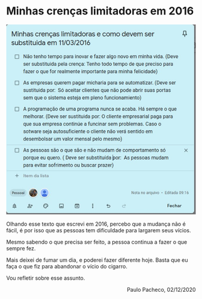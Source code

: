 <!-- markdownlint-disable-next-line -->
<div class="topnav" id="myTopnav"><div w3-include-html="/menu.inc"></div></div>
<!-- markdownlint-disable-next-line -->
<span id="topo"><span>

# Minhas crenças limitadoras em 2016

![image1](./images/minhas_crencas_limitadoras.jpeg)

Olhando esse texto que escrevi em 2016, percebo que a mudança não é fácil, é por isso que as pessoas tem dificuldade para largarem seus vícios.

Mesmo sabendo o que precisa ser feito, a pessoa continua a fazer o que sempre fez.

Mais deixei de fumar um dia, e poderei fazer diferente hoje. Basta que eu faça o que fiz para abandonar o vício do cigarro.

Vou refletir sobre esse assunto.

<p style="text-align: right">
Paulo Pacheco, 02/12/2020</p>

<!-- markdownlint-disable-next-line -->
<script>  includeHTML(); </script>